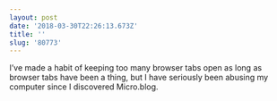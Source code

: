 ```yaml
---
layout: post
date: '2018-03-30T22:26:13.673Z'
title: ''
slug: '80773'
---
```

I’ve made a habit of keeping too many browser tabs open as long as browser tabs have been a thing, but I have seriously been abusing my computer since I discovered Micro.blog. 
